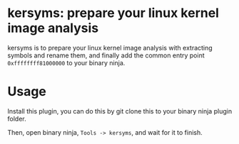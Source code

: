 # kersyms: prepare your linux kernel image analysis

kersyms is to prepare your linux kernel image analysis with extracting symbols and rename them, and finally add the common entry point `0xffffffff81000000` to your binary ninja.

# Usage

Install this plugin, you can do this by git clone this to your binary ninja plugin folder.

Then, open binary ninja, `Tools -> kersyms`, and wait for it to finish.
